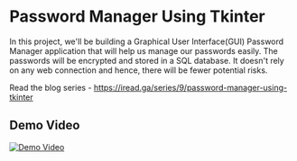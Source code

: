 # Password Manager Using Tkinter

In this project, we'll be building a Graphical User Interface(GUI) Password Manager application that will help us manage our passwords easily. The passwords will be encrypted and stored in a SQL database. It doesn't rely on any web connection and hence, there will be fewer potential risks.

Read the blog series - https://iread.ga/series/9/password-manager-using-tkinter


## Demo Video

[![Demo Video](https://img.youtube.com/vi/4JvdA0YjaoA/0.jpg)](https://www.youtube.com/watch?v=4JvdA0YjaoA)